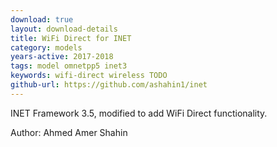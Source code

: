 ```yaml
---
download: true
layout: download-details
title: WiFi Direct for INET
category: models
years-active: 2017-2018
tags: model omnetpp5 inet3
keywords: wifi-direct wireless TODO
github-url: https://github.com/ashahin1/inet
---
```


INET Framework 3.5, modified to add WiFi Direct functionality.

Author: Ahmed Amer Shahin
